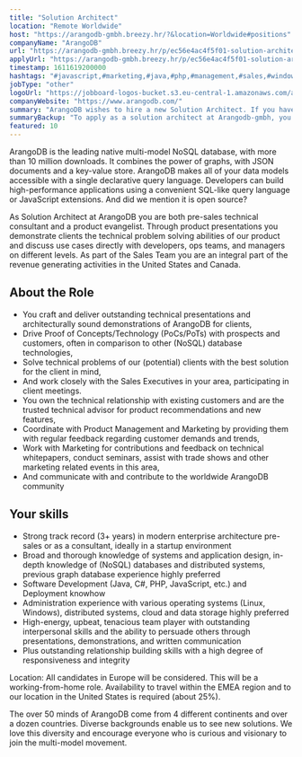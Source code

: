 ```yaml
---
title: "Solution Architect"
location: "Remote Worldwide"
host: "https://arangodb-gmbh.breezy.hr/?&location=Worldwide#positions"
companyName: "ArangoDB"
url: "https://arangodb-gmbh.breezy.hr/p/ec56e4ac4f5f01-solution-architect-emea"
applyUrl: "https://arangodb-gmbh.breezy.hr/p/ec56e4ac4f5f01-solution-architect-emea/apply"
timestamp: 1611619200000
hashtags: "#javascript,#marketing,#java,#php,#management,#sales,#windows,#linux,#ui/ux,#operations"
jobType: "other"
logoUrl: "https://jobboard-logos-bucket.s3.eu-central-1.amazonaws.com/arangodb-gmbh"
companyWebsite: "https://www.arangodb.com/"
summary: "ArangoDB wishes to hire a new Solution Architect. If you have 3+ years in modern enterprise architecture pre-sales or as a consultant, ideally in a startup environment, consider applying."
summaryBackup: "To apply as a solution architect at Arangodb-gmbh, you preferably need to have some knowledge of: #javascript, #marketing, #java."
featured: 10
---
```


ArangoDB is the leading native multi-model NoSQL database, with more than 10 million downloads. It combines the power of graphs, with JSON documents and a key-value store. ArangoDB makes all of your data models accessible with a single declarative query language. Developers can build high-performance applications using a convenient SQL-like query language or JavaScript extensions. And did we mention it is open source?

As Solution Architect at ArangoDB you are both pre-sales technical consultant and a product evangelist. Through product presentations you demonstrate clients the technical problem solving abilities of our product and discuss use cases directly with developers, ops teams, and managers on different levels. As part of the Sales Team you are an integral part of the revenue generating activities in the United States and Canada.

## About the Role

*   You craft and deliver outstanding technical presentations and architecturally sound demonstrations of ArangoDB for clients,
*   Drive Proof of Concepts/Technology (PoCs/PoTs) with prospects and customers, often in comparison to other (NoSQL) database technologies,
*   Solve technical problems of our (potential) clients with the best solution for the client in mind,
*   And work closely with the Sales Executives in your area, participating in client meetings.
*   You own the technical relationship with existing customers and are the trusted technical advisor for product recommendations and new features,
*   Coordinate with Product Management and Marketing by providing them with regular feedback regarding customer demands and trends,
*   Work with Marketing for contributions and feedback on technical whitepapers, conduct seminars, assist with trade shows and other marketing related events in this area,
*   And communicate with and contribute to the worldwide ArangoDB community

## Your skills

*   Strong track record (3+ years) in modern enterprise architecture pre-sales or as a consultant, ideally in a startup environment
*   Broad and thorough knowledge of systems and application design, in-depth knowledge of (NoSQL) databases and distributed systems, previous graph database experience highly preferred
*   Software Development (Java, C#, PHP, JavaScript, etc.) and Deployment knowhow
*   Administration experience with various operating systems (Linux, Windows), distributed systems, cloud and data storage highly preferred
*   High-energy, upbeat, tenacious team player with outstanding interpersonal skills and the ability to persuade others through presentations, demonstrations, and written communication
*   Plus outstanding relationship building skills with a high degree of responsiveness and integrity

Location: All candidates in Europe will be considered. This will be a working-from-home role. Availability to travel within the EMEA region and to our location in the United States is required (about 25%).

The over 50 minds of ArangoDB come from 4 different continents and over a dozen countries. Diverse backgrounds enable us to see new solutions. We love this diversity and encourage everyone who is curious and visionary to join the multi-model movement.
